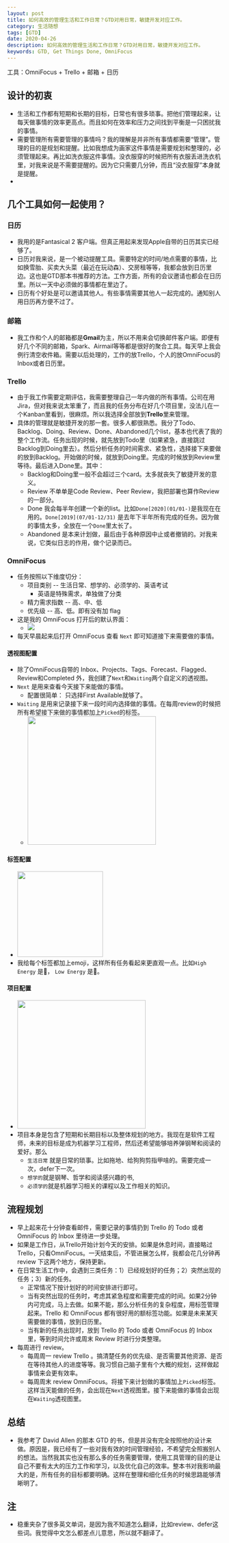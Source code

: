 ```yaml
---
layout: post
title: 如何高效的管理生活和工作日常？GTD对用日常，敏捷开发对应工作。
category: 生活随想
tags: [GTD]
date: 2020-04-26
description: 如何高效的管理生活和工作日常？GTD对用日常，敏捷开发对应工作。
keywords: GTD, Get Things Done, OmniFocus
---
```


工具：OmniFocus + Trello + 邮箱 + 日历

## 设计的初衷

- 生活和工作都有短期和长期的目标，日常也有很多琐事。把他们管理起来，让每天做事情的效率更高点。而且如何在效率和压力之间找到平衡是一只困扰我的事情。
- 需要管理所有需要管理的事情吗？我的理解是并非所有事情都需要“管理”。管理的目的是规划和提醒。比如我想成为画家这件事情是需要规划和整理的，必须管理起来。再比如洗衣服这件事情。没衣服穿的时候把所有衣服丢进洗衣机里，对我来说是不需要提醒的。因为它只需要几分钟，而且“没衣服穿”本身就是提醒。
- 

## 几个工具如何一起使用？

### 日历

* 我用的是Fantasical 2 客户端。但真正用起来发现Apple自带的日历其实已经够了。
* 日历对我来说，是一个被动提醒工具。需要特定的时间/地点需要的事情，比如换雪胎、买卖大头菜（最近在玩动森）、交房租等等，我都会放到日历里边。这也是GTD那本书推荐的方法。工作方面，所有的会议邀请也都会在日历里。所以一天中必须做的事情都在里边了。
* 日历有个好处是可以邀请其他人。有些事情需要其他人一起完成的。通知别人用日历再方便不过了。

### 邮箱

* 我工作和个人的邮箱都是**Gmail**为主，所以不用来会切换邮件客户端。即便有好几个不同的邮箱，Spark、Airmail等等都是很好的聚合工具。每天早上我会例行清空收件箱。需要以后处理的，工作的放Trello，个人的放OmniFocus的Inbox或者日历里。

### Trello

* 由于我工作需要定期评估，我需要整理自己一年内做的所有事情。公司在用Jira，但对我来说太笨重了，而且我的任务分布在好几个项目里，没法儿在一个Kanban里看到，很麻烦。所以我选择全部放到**Trello**里来管理。
* 具体的管理就是敏捷开发的那一套。很多人都很熟悉。我分了Todo、Backlog、Doing、Review、Done、Abandoned几个list，基本也代表了我的整个工作流。任务出现的时候，就先放到Todo里（如果紧急，直接跳过Backlog到Doing里去）。然后分析任务的时间需求、紧急性，选择接下来要做的放到Backlog。开始做的时候，就放到Doing里。完成的时候放到Review里等待。最后进入Done里。其中：
    * Backlog和Doing里一般不会超过三个card。太多就丧失了敏捷开发的意义。
    * Review 不单单是Code Review、Peer Review，我把部署也算作Review的一部分。
    * Done 我会每半年创建一个新的list。比如`Done[2020](01/01-)`是我现在在用的。`Done[2019](07/01-12/31)` 是去年下半年所有完成的任务。因为做的事情太多，全放在一个`Done`里太长了。
    * Abandoned 是本来计划做，最后由于各种原因中止或者撤销的。对我来说，它类似日志的作用，做个记录而已。

### OmniFocus

- 任务按照以下维度切分：
    - 项目类别 -- 生活日常、想学的、必须学的、英语考试
        - 英语是特殊需求，单独做了分类
    - 精力需求指数 -- 高、中、低
    - 优先级 -- 高、低。即有没有加 flag
- 这是我的 OmniFocus 打开后的默认界面：
    - ![](https://i.imgur.com/o6hwvwr.jpg)
- 每天早晨起来后打开 OmniFocus 查看 `Next` 即可知道接下来需要做的事情。

#### 透视图配置

* 除了OmniFocus自带的 Inbox、Projects、Tags、Forecast、Flagged、Review和Completed 外，我创建了`Next`和`Waiting`两个自定义的透视图。
* `Next` 是用来查看今天接下来能做的事情。
    * 配置很简单： 只选择First Available就够了。
* `Waiting` 是用来记录接下来一段时间内选择做的事情。在每周review的时候把所有希望接下来做的事情都加上`Picked`的标签。
    * <img src="https://i.imgur.com/8nyvah0.jpg" style="width: 300px" />

#### 标签配置

* <img src="https://i.imgur.com/CweaNRb.jpg" style="width: 200px" />
* 我给每个标签都加上emoji，这样所有任务看起来更直观一点。比如`High Energy` 是🐝， `Low Energy` 是🐢。

#### 项目配置

* <img src="https://i.imgur.com/LwWEBhX.jpg" style="width: 300px" />
* 项目本身是包含了短期和长期目标以及整体规划的地方。我现在是软件工程师，未来的目标是成为机器学习工程师，然后还希望能够培养弹钢琴和阅读的爱好。那么
    * `生活日常` 就是日常的琐事。比如拖地、给狗狗剪指甲啥的。需要完成一次，defer下一次。
    * `想学的`就是钢琴、哲学和阅读感兴趣的书,
    * `必须学的`就是机器学习相关的课程以及工作相关的知识。 

## 流程规划

* 早上起来花十分钟查看邮件，需要记录的事情扔到 Trello 的 Todo 或者 OmniFocus 的 Inbox 里待进一步处理。
* 如果是工作日，从Trello开始计划今天的安排。如果是休息时间，直接略过 Trello，只看OmniFocus。一天结束后，不管进展怎么样，我都会花几分钟再 review 下这两个地方，保持更新。
* 在日常生活工作中，会遇到三类任务：1）已经规划好的任务；2）突然出现的任务；3）新的任务。
    * 正常情况下按计划好的时间安排进行即可。
    * 当有突然出现的任务时，考虑其紧急程度和需要完成的时间。如果2分钟内可完成，马上去做。如果不能，那么分析任务的复杂程度，用标签管理起来。Trello 和 OmniFocus 都有很好用的额标签功能。如果是未来某天需要做的事情，放到日历里。
    * 当有新的任务出现时，放到 Trello 的 Todo 或者 OmniFocus 的 Inbox 里，等到时间允许或周末 Review 时进行分类整理。
* 每周进行 review。
    * 每周周一 review Trello 。搞清楚任务的优先级、是否需要其他资源、是否在等待其他人的进度等等。我习惯自己脑子里有个大概的规划，这样做起事情来会更有效率。
    * 每周周末 review OmniFocus。将接下来计划做的事情加上`Picked`标签。 这样当天能做的任务，会出现在`Next`透视图里。接下来能做的事情会出现在`Waiting`透视图里。

## 总结

* 我参考了 David Allen 的那本 GTD 的书，但是并没有完全按照他的设计来做。原因是，我已经有了一些对我有效的时间管理经验，不希望完全照搬别人的想法。当然我其实也没有那么多的任务需要管理，使用工具管理的目的是让自己不要有太大的压力工作和学习，以及优化自己的效率。整本书对我影响最大的是，所有任务的目标都要明确。这样在整理和细化任务的时候思路能够清晰明了。

## 注

* 稳重夹杂了很多英文单词，是因为我不知道怎么翻译，比如review、defer这些词。我觉得中文怎么都差点儿意思，所以就不翻译了。
